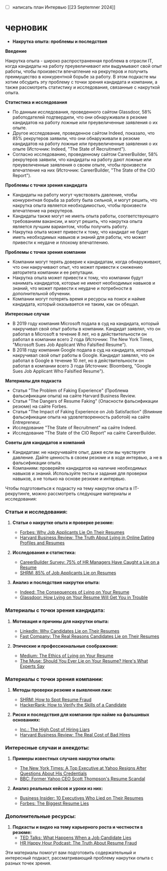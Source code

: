 - [ ] написать план Интервью [[23 Septemner 2024]]

# черновик
- **Накрутка опыта: проблемы и последствия**

**Введение**

Накрутка опыта - широко распространенная проблема в отрасли IT, когда кандидаты на работу преувеличивают или выдумывают свой опыт работы, чтобы произвести впечатление на рекрутеров и получить преимущество в конкурентной борьбе за работу. В этом подкасте мы хотим обсудить эту проблему с точки зрения кандидата и компании, а также рассмотреть статистику и исследования, связанные с накруткой опыта.

**Статистика и исследования**

* По данным исследования, проведенного сайтом Glassdoor, 58% работодателей подтвердили, что они обнаруживали в резюме кандидатов на работу ложные или преувеличенные заявления о их опыте.
* Другое исследование, проведенное сайтом Indeed, показало, что 85% рекрутеров заявили, что они обнаруживали в резюме кандидатов на работу ложные или преувеличенные заявления о их опыте (Источник: Indeed, "The State of Recruitment").
* Согласно исследованию, проведенному сайтом CareerBuilder, 58% рекрутеров заявили, что кандидаты на работу дают ложные или преувеличенные заявления о своем опыте, чтобы произвести впечатление на них (Источник: CareerBuilder, "The State of the CIO Report").

**Проблемы с точки зрения кандидата**

* Кандидаты на работу могут чувствовать давление, чтобы конкурентная борьба за работу была сильной, и могут решить, что накрутка опыта является необходимостью, чтобы произвести впечатление на рекрутеров.
* Кандидаты также могут не иметь опыта работы, соответствующего требованиям вакансии, и могут решить, что накрутка опыта является лучшим вариантом, чтобы получить работу.
* Накрутка опыта может привести к тому, что кандидат не будет иметь необходимых навыков и знаний для работы, что может привести к неудаче и плохому впечатлению.

**Проблемы с точки зрения компании**

* Компании могут терять доверие к кандидатам, когда обнаруживают, что они накручивают опыт, что может привести к снижению авторитета компании и ее репутации.
* Накрутка опыта может привести к тому, что компании будут нанимать кандидатов, которые не имеют необходимых навыков и знаний, что может привести к неудаче и потребности в дополнительной обучении.
* Компании могут потерять время и ресурсы на поиск и найме кандидата, который оказывается не таким, как он обещал.

**Интересные случаи**

* В 2019 году компания Microsoft подала в суд на кандидата, который накручивал свой опыт работы в компании. Кандидат заявлял, что он работал в Microsoft в течение 8 лет, но в действительности он работал в компании всего 2 года (Источник: The New York Times, "Microsoft Sues Job Applicant Who Falsified Resume").
* В 2018 году компания Google подала в суд на кандидата, который накручивал свой опыт работы в Google. Кандидат заявлял, что он работал в Google в течение 10 лет, но в действительности он работал в компании всего 3 года (Источник: Bloomberg, "Google Sues Job Applicant Who Falsified Resume").

**Материалы для подкаста**

* Статья "The Problem of Faking Experience" (Проблема фальсификации опыта) на сайте Harvard Business Review.
* Статья "The Dangers of Resume Faking" (Опасности фальсификации резюме) на сайте Forbes.
* Статья "The Impact of Faking Experience on Job Satisfaction" (Влияние фальсификации опыта на удовлетворенность работой) на сайте Entrepreneur.
* Исследование "The State of Recruitment" на сайте Indeed.
* Исследование "The State of the CIO Report" на сайте CareerBuilder.

**Советы для кандидатов и компаний**

* Кандидатам: не накручивайте опыт, даже если вы чувствуете давление. Дайте ценность в своем резюме и в ходе интервью, а не в фальсификации опыта.
* Компаниям: проверяйте кандидатов на наличие необходимых навыков и знаний. Используйте тесты и задания для проверки навыков, а не только на основе резюме и интервью.

Чтобы подготовиться к подкасту на тему накрутки опыта в IT-рекрутинге, можно рассмотреть следующие материалы и исследования:

### Статьи и исследования:

1. **Статьи о накрутке опыта и проверке резюме:**
   - [Forbes: Why Job Applicants Lie On Their Resumes](https://www.forbes.com/sites/lizryan/2017/01/10/why-job-applicants-lie-on-their-resumes/)
   - [Harvard Business Review: The Truth About Lying in Online Dating Profiles and Resumes](https://hbr.org/2020/02/the-truth-about-lying-in-online-dating-profiles-and-resumes)

2. **Исследования и статистика:**
   - [CareerBuilder Survey: 75% of HR Managers Have Caught a Lie on a Resume](https://www.careerbuilder.com/advice/75-of-employers-have-caught-a-lie-on-a-resume)
   - [SHRM: 85% of Job Applicants Lie on Resumes](https://www.shrm.org/hr-today/news/hr-magazine/Pages/0216-resume-lies.aspx)

3. **Анализ и последствия накрутки опыта:**
   - [Indeed: The Consequences of Lying on Your Resume](https://www.indeed.com/career-advice/resumes-cover-letters/consequences-of-lying-on-resume)
   - [Glassdoor: How Lying on Your Resume Will Get You in Trouble](https://www.glassdoor.com/blog/can-lie-resume/)

### Материалы с точки зрения кандидата:

1. **Мотивация и причины для накрутки опыта:**
   - [LinkedIn: Why Candidates Lie on Their Resumes](https://www.linkedin.com/pulse/why-candidates-lie-their-resumes-jon-rognerud/)
   - [Fast Company: The Real Reasons Candidates Lie on Their Resumes](https://www.fastcompany.com/90295560/the-real-reasons-candidates-lie-on-their-resumes)

2. **Этические и профессиональные соображения:**
   - [Medium: The Ethics of Lying on Your Resume](https://medium.com/@andrew.daniel/the-ethics-of-lying-on-your-resume-6b6b0b8a6e30)
   - [The Muse: Should You Ever Lie on Your Resume? Here's What Experts Say](https://www.themuse.com/advice/should-you-ever-lie-on-your-resume-heres-what-experts-say)

### Материалы с точки зрения компании:

1. **Методы проверки резюме и выявления лжи:**
   - [SHRM: How to Spot Resume Fraud](https://www.shrm.org/resourcesandtools/hr-topics/talent-acquisition/pages/how-to-spot-resume-fraud.aspx)
   - [HackerRank: How to Verify the Skills of a Candidate](https://blog.hackerrank.com/how-to-verify-skills-of-a-candidate/)

2. **Риски и последствия для компании при найме на фальшивых основаниях:**
   - [Inc.: The High Cost of Hiring Liars](https://www.inc.com/bill-murphy-jr/the-high-cost-of-hiring-liars.html)
   - [Harvard Business Review: The Real Cost of Bad Hires](https://hbr.org/2017/12/the-real-cost-of-bad-hires)

### Интересные случаи и анекдоты:

1. **Примеры известных случаев накрутки опыта:**
   - [The New York Times: A Top Executive at Yahoo Resigns After Questions About His Credentials](https://www.theguardian.com/technology/2012/may/13/yahoo-chief-scott-thompson-quits#:~:text=Yahoo's%20chief%20executive%20Scott%20Thompson,science%20degree%20on%20his%20CV.)
   - [BBC: Former Yahoo CEO Scott Thompson's Resume Scandal](https://www.bbc.com/news/business-18053577)

2. **Анализ реальных кейсов и уроки из них:**
   - [Business Insider: 10 Executives Who Lied on Their Resumes](https://www.businessinsider.com/executives-who-lied-on-their-resumes-2011-3)
   - [Forbes: The Biggest Resume Lies](https://www.forbes.com/sites/susanadams/2012/05/09/the-biggest-resume-lies/?sh=2e1b33f02e1f)

### Дополнительные ресурсы:

1. **Подкасты и видео на тему карьерного роста и честности в резюме:**
   - [TED Talks: What Happens When a Job Candidate Lies](https://www.ted.com/talks/scott_thompson_what_happens_when_a_job_candidate_lies)
   - [HR Happy Hour Podcast: The Truth About Resume Fraud](https://www.hrhappyhour.net/episodes/the-truth-about-resume-fraud)

Эти материалы помогут вам подготовить содержательный и интересный подкаст, рассматривающий проблему накрутки опыта с разных точек зрения.